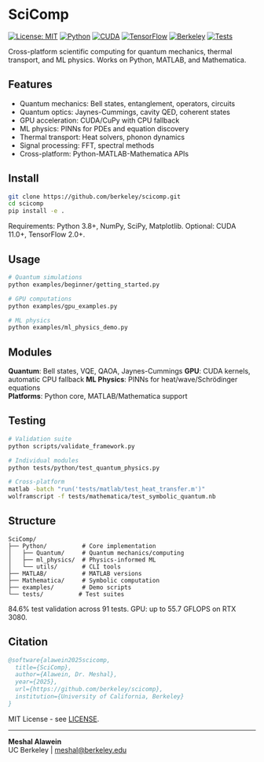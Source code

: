 # SciComp

[![License: MIT](https://img.shields.io/badge/License-MIT-yellow.svg)](https://opensource.org/licenses/MIT)
[![Python](https://img.shields.io/badge/Python-3.8+-green.svg)](https://www.python.org/)
[![CUDA](https://img.shields.io/badge/CUDA-11.0+-blue.svg)](https://developer.nvidia.com/cuda-zone)
[![TensorFlow](https://img.shields.io/badge/TensorFlow-2.0+-red.svg)](https://www.tensorflow.org/)
[![Berkeley](https://img.shields.io/badge/UC%20Berkeley-2025-brightgreen.svg)](https://www.berkeley.edu/)
[![Tests](https://img.shields.io/badge/Tests-84.6%25-brightgreen.svg)](#testing--validation)

Cross-platform scientific computing for quantum mechanics, thermal transport, and ML physics. Works on Python, MATLAB, and Mathematica.
## Features

- Quantum mechanics: Bell states, entanglement, operators, circuits
- Quantum optics: Jaynes-Cummings, cavity QED, coherent states  
- GPU acceleration: CUDA/CuPy with CPU fallback
- ML physics: PINNs for PDEs and equation discovery
- Thermal transport: Heat solvers, phonon dynamics
- Signal processing: FFT, spectral methods
- Cross-platform: Python-MATLAB-Mathematica APIs

## Install

```bash
git clone https://github.com/berkeley/scicomp.git
cd scicomp
pip install -e .
```

Requirements: Python 3.8+, NumPy, SciPy, Matplotlib. Optional: CUDA 11.0+, TensorFlow 2.0+.

## Usage

```bash
# Quantum simulations
python examples/beginner/getting_started.py

# GPU computations  
python examples/gpu_examples.py

# ML physics
python examples/ml_physics_demo.py
```
## Modules

**Quantum**: Bell states, VQE, QAOA, Jaynes-Cummings
**GPU**: CUDA kernels, automatic CPU fallback
**ML Physics**: PINNs for heat/wave/Schrödinger equations  
**Platforms**: Python core, MATLAB/Mathematica support
## Testing

```bash
# Validation suite
python scripts/validate_framework.py

# Individual modules
python tests/python/test_quantum_physics.py

# Cross-platform
matlab -batch "run('tests/matlab/test_heat_transfer.m')"
wolframscript -f tests/mathematica/test_symbolic_quantum.nb
```
## Structure

```
SciComp/
├── Python/          # Core implementation
│   ├── Quantum/     # Quantum mechanics/computing
│   ├── ml_physics/  # Physics-informed ML
│   └── utils/       # CLI tools
├── MATLAB/          # MATLAB versions
├── Mathematica/     # Symbolic computation
├── examples/        # Demo scripts
└── tests/          # Test suites
```

84.6% test validation across 91 tests. GPU: up to 55.7 GFLOPS on RTX 3080.
## Citation

```bibtex
@software{alawein2025scicomp,
  title={SciComp},
  author={Alawein, Dr. Meshal},
  year={2025},
  url={https://github.com/berkeley/scicomp},
  institution={University of California, Berkeley}
}
```
MIT License - see [LICENSE](LICENSE).

---

**Meshal Alawein**  
UC Berkeley | [meshal@berkeley.edu](mailto:meshal@berkeley.edu)
